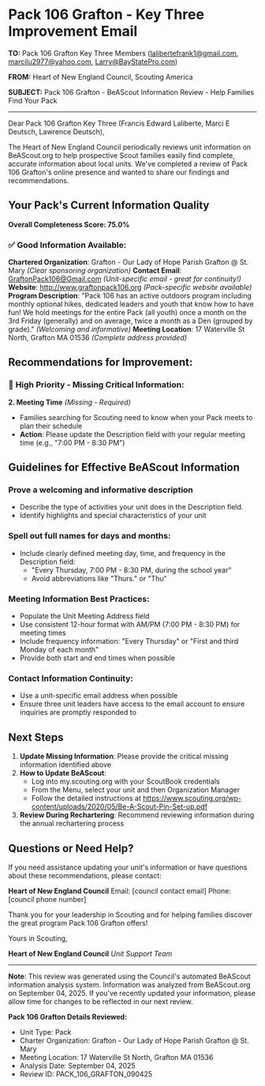 # Pack 106 Grafton - Key Three Improvement Email

**TO:** Pack 106 Grafton Key Three Members (lalibertefrank1@gmail.com, marcilu2977@yahoo.com, Larry@BayStatePro.com)

**FROM:** Heart of New England Council, Scouting America

**SUBJECT:** Pack 106 Grafton - BeAScout Information Review - Help Families Find Your Pack

---

Dear Pack 106 Grafton Key Three (Francis Edward Laliberte, Marci E Deutsch, Lawrence Deutsch),

The Heart of New England Council periodically reviews unit information on BeAScout.org to help prospective Scout families easily find complete, accurate information about local units. We've completed a review of Pack 106 Grafton's online presence and wanted to share our findings and recommendations.

## Your Pack's Current Information Quality

**Overall Completeness Score: 75.0%**

### ✅ **Good Information Available:**
**Chartered Organization**: Grafton - Our Lady of Hope Parish Grafton @ St. Mary *(Clear sponsoring organization)*
**Contact Email**: GraftonPack106@Gmail.com *(Unit-specific email - great for continuity!)*
**Website**: http://www.graftonpack106.org *(Pack-specific website available)*
**Program Description**: "Pack 106 has an active outdoors program including monthly optional hikes, dedicated leaders and youth that know how to have fun! We hold meetings for the entire Pack (all youth) once a month on the 3rd Friday (generally) and on average, twice a month as a Den (grouped by grade)." *(Welcoming and informative)*
**Meeting Location**: 17 Waterville St North, Grafton MA 01536 *(Complete address provided)*

## Recommendations for Improvement:

### 🔴 **High Priority - Missing Critical Information:**

**2. Meeting Time** *(Missing - Required)*
- Families searching for Scouting need to know when your Pack meets to plan their schedule
- **Action**: Please update the Description field with your regular meeting time (e.g., "7:00 PM - 8:30 PM")

## Guidelines for Effective BeAScout Information

### **Prove a welcoming and informative description**
- Describe the type of activities your unit does in the Description field.
- Identify highlights and special characteristics of your unit

### **Spell out full names for days and months:**
- Include clearly defined meeting day, time, and frequency in the Description field:
  - "Every Thursday, 7:00 PM - 8:30 PM, during the school year"
  - Avoid abbreviations like "Thurs." or "Thu"

### **Meeting Information Best Practices:**
- Populate the Unit Meeting Address field
- Use consistent 12-hour format with AM/PM (7:00 PM - 8:30 PM) for meeting times
- Include frequency information: "Every Thursday" or "First and third Monday of each month"
- Provide both start and end times when possible

### **Contact Information Continuity:**
- Use a unit-specific email address when possible
- Ensure three unit leaders have access to the email account to ensure inquiries are promptly responded to

## Next Steps

1. **Update Missing Information**: Please provide the critical missing information identified above
2. **How to Update BeAScout**: 
   - Log into my.scouting.org with your ScoutBook credentials
   - From the Menu, select your unit and then Organization Manager
   - Follow the detailed instructions at
     https://www.scouting.org/wp-content/uploads/2020/05/Be-A-Scout-Pin-Set-up.pdf
3. **Review During Rechartering**: Recommend reviewing information during the annual rechartering process

## Questions or Need Help?

If you need assistance updating your unit's information or have questions about these recommendations, please contact:

**Heart of New England Council**
Email: [council contact email]
Phone: [council phone number]

Thank you for your leadership in Scouting and for helping families discover the great program Pack 106 Grafton offers!

Yours in Scouting,

**Heart of New England Council**
*Unit Support Team*

---

**Note**: This review was generated using the Council's automated BeAScout information analysis system. Information was analyzed from BeAScout.org on September 04, 2025. If you've recently updated your information, please allow time for changes to be reflected in our next review.

**Pack 106 Grafton Details Reviewed:**
- Unit Type: Pack
- Charter Organization: Grafton - Our Lady of Hope Parish Grafton @ St. Mary
- Meeting Location: 17 Waterville St North, Grafton MA 01536
- Analysis Date: September 04, 2025
- Review ID: PACK_106_GRAFTON_090425